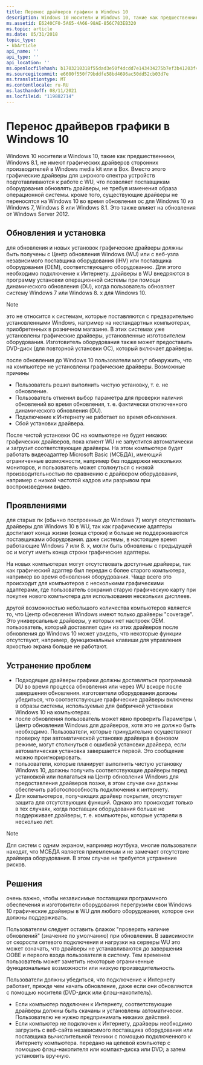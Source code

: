```yaml
---
title: Перенос драйверов графики в Windows 10
description: Windows 10 носители и Windows 10, такие как предшественники, Windows 8.1, не имеют графических драйверов сторонних производителей в Windows media kit или в Box.
ms.assetid: E6240CF0-5A65-4A66-98AE-856C783EB320
ms.topic: article
ms.date: 05/31/2018
topic_type:
- kbArticle
api_name: ''
api_type: ''
api_location: ''
ms.openlocfilehash: b1703210318f55dad3e50f4dcdd7e143434275b7ef3b41203f41792262a53e5a
ms.sourcegitcommit: e6600f550f79bddfe58bd4696ac50dd52cb03d7e
ms.translationtype: MT
ms.contentlocale: ru-RU
ms.lasthandoff: 08/11/2021
ms.locfileid: "119882714"
---
```

# <a name="graphics-driver-migration-to-windows-10"></a>Перенос драйверов графики в Windows 10

Windows 10 носители и Windows 10, такие как предшественники, Windows 8.1, не имеют графических драйверов сторонних производителей в Windows media kit или в Box. Вместо этого графические драйверы для широкого спектра устройств подготавливаются к работе с WU, что позволяет поставщикам оборудования обновлять драйверы, не требуя изменения образа операционной системы. кроме того, существующие драйверы не переносятся на Windows 10 во время обновления ос для Windows 10 из Windows 7, Windows 8 или Windows 8.1. Это также влияет на обновления от Windows Server 2012.

## <a name="upgrades-and-installation"></a>Обновления и установка

для обновления и новых установок графические драйверы должны быть получены с Центр обновления Windows (WU) или с веб-узла независимого поставщика оборудования (IHV) или поставщика оборудования (OEM), соответствующего оборудованию. Для этого необходимо подключение к Интернету. драйверы в WU внедряются в программу установки операционной системы при помощи динамического обновления (DU), когда пользователь обновляет систему Windows 7 или Windows 8. x для Windows 10.

> [!Note]  
> это не относится к системам, которые поставляются с предварительно установленными Windows, например на нестандартных компьютерах, приобретенных в розничном магазине. В этих системах уже установлены графические драйверы, установленные изготовителем оборудования. Изготовитель оборудования также может предоставить DVD-диск (для повторной установки ОС), который включает драйверы.

 

после обновления до Windows 10 пользователи могут обнаружить, что на компьютере не установлены графические драйверы. Возможные причины

-   Пользователь решил выполнить чистую установку, т. е. не обновление.
-   Пользователь отменил выбор параметра для проверки наличия обновлений во время обновления, т. е. фактически отключенного динамического обновления (DU).
-   Подключение к Интернету не работает во время обновления.
-   Сбой установки драйвера.

После чистой установки ОС на компьютере не будет никаких графических драйверов, пока клиент WU не запустится автоматически и загрузит соответствующие драйверы. На этом компьютере будет работать видеоадаптер Microsoft Basic (МСБДА), имеющий ограниченные возможности, например без поддержки нескольких мониторов, и пользователь может столкнуться с низкой производительностью по сравнению с драйвером оборудования, например с низкой частотой кадров или разрывом при воспроизведении видео.

## <a name="manifestations"></a>Проявлениями

для старых пк (обычно построенных до Windows 7) могут отсутствовать драйверы для Windows 10 в WU, так как графические адаптеры достигают конца жизни (конца строки) и больше не поддерживаются поставщиками оборудования. даже системы, в настоящее время работающие Windows 7 или 8. x, могли быть обновлены с предыдущей ос и могут иметь конца строки графические адаптеры.

На новых компьютерах могут отсутствовать доступные драйверы, так как графический адаптер был передан с более старого компьютера, например во время обновления оборудования. Чаще всего это происходит для компьютеров с несколькими графическими адаптерами, где пользователь сохранил старую графическую карту при покупке нового компьютера для использования нескольких дисплеев.

другой возможностью небольшого количества компьютеров является то, что Центр обновления Windows имеют только драйверы "coverage". Это универсальные драйверы, у которых нет настроек OEM. пользователь, который доставляет один из этих драйверов после обновления до Windows 10 может увидеть, что некоторые функции отсутствуют, например, функциональные клавиши для управления яркостью экрана больше не работают.

## <a name="mitigations"></a>Устранение проблем

-   Подходящие драйверы графики должны доставляться программой DU во время процесса обновления или через WU вскоре после завершения обновления. изготовители оборудования должны убедиться, что соответствующие графические драйверы включены в образы системы, используемые для фабричной установки Windows 10 на компьютерах.
-   после обновления пользователь может явно проверить Параметры \\ Центр обновления Windows для драйверов, хотя это не должно быть необходимо. Пользователи, которые принудительно осуществляют проверку при автоматической установке драйвера в фоновом режиме, могут столкнуться с ошибкой установки драйвера, если автоматическая установка завершается первой. Это сообщение можно проигнорировать.
-   пользователи, которые планирует выполнить чистую установку Windows 10, должны получить соответствующие драйверы перед установкой или полагаться на Центр обновления Windows для предоставления драйверов позже, в этом случае они должны обеспечить работоспособность подключения к интернету.
-   Для компьютеров, получающих драйвер покрытия, отсутствует защита для отсутствующих функций. Однако это происходит только в тех случаях, когда поставщик оборудования больше не поддерживает драйверы, т. е. компьютеры, которые устарели в несколько лет.

> [!Note]  
> Для систем с одним экраном, например ноутбука, многие пользователи находят, что МСБДА является приемлемым и не замечает отсутствие драйвера оборудования. В этом случае не требуется устранение рисков.

 

## <a name="solutions"></a>Решения

очень важно, чтобы независимые поставщики программного обеспечения и изготовители оборудования перегрузили свои Windows 10 графические драйверы в WU для любого оборудования, которое они должны поддерживать.

Пользователям следует оставить флажок "проверять наличие обновлений" (значение по умолчанию) при обновлении. В зависимости от скорости сетевого подключения и нагрузки на серверы WU это может означать, что драйверы не устанавливаются до завершения OOBE и первого входа пользователя в систему. Тем временем пользователь может заметить некоторые ограниченные функциональные возможности или низкую производительность.

Пользователи должны убедиться, что подключение к Интернету работает, прежде чем начать обновление, даже если они обновляются с помощью носителя (DVD-диск или флэш-накопитель).

-   Если компьютер подключен к Интернету, соответствующие драйверы должны быть скачаны и установлены автоматически. Пользователю не нужно предпринимать никаких действий.
-   Если компьютер не подключен к Интернету, драйверы необходимо загрузить с веб-сайта независимого поставщика оборудования или поставщика вычислительной техники с помощью подключенного к Интернету компьютера. передано на целевой компьютер с помощью флэш-накопителя или компакт-диска или DVD; а затем установить вручную.

 

 





